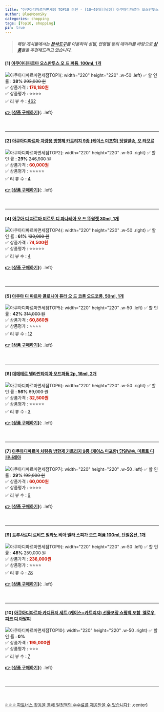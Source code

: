 ```yaml
---
title: "아쿠아디파르마면세점 TOP10 추천 - [10~40대][남성] 아쿠아디파르마 오스만투스 오 드 퍼퓸, 100ml, 1개"
author: BlueMoonSky
categories: shopping
tags: [Top10, shopping]
pin: true
---
```


> ##### 해당 게시물에서는 [**분석도구**](https://itemscout.io/)를 이용하여 **성별**, **연령별** 등의 데이터를 바탕으로 [**상품**](https://link.coupang.com/a/baae76)들을 추천해드리고 있습니다.

#### [1] [아쿠아디파르마 오스만투스 오 드 퍼퓸, 100ml, 1개](https://link.coupang.com/re/AFFSDP?lptag=AF5964186&subid=bluemoonsky6999&pageKey=7194337729&traceid=V0-153&itemId=18171171747&vendorItemId=85320536046)
![아쿠아디파르마면세점TOP1](https://thumbnail9.coupangcdn.com/thumbnails/remote/230x230ex/image/vendor_inventory/1245/d1175912e1283b8592ea2738c77a50f27469e748669ea10df154b76c4213.JPG){: width="220" height="220" .w-50 .left}
✅ 할 인 률 : **38%** ~~<del class="base-price"> 293,000  </del>원~~<br>
✅ 상품가격 : <span style="color:#cb1400"> **176,180원** </span><br>
✅ 상품평가 : ⭐⭐⭐⭐<br>
✅ 리 뷰 수 : [462](https://link.coupang.com/re/AFFSDP?lptag=AF5964186&subid=bluemoonsky6999&pageKey=7194337729&traceid=V0-153&itemId=18171171747&vendorItemId=85320536046)<br>
<br>
[**👉  [상품 구매하기]**](https://link.coupang.com/re/AFFSDP?lptag=AF5964186&subid=bluemoonsky6999&pageKey=7194337729&traceid=V0-153&itemId=18171171747&vendorItemId=85320536046){: .left}
<br>
<br>
<br>

***

#### [2] [아쿠아디파르마 차량용 방향제 카트리지 9종 (케이스 미포함) 당일발송, 오 라모르](https://link.coupang.com/re/AFFSDP?lptag=AF5964186&subid=bluemoonsky6999&pageKey=7546495902&traceid=V0-153&itemId=19850152412&vendorItemId=86951369006)
![아쿠아디파르마면세점TOP2](https://thumbnail10.coupangcdn.com/thumbnails/remote/230x230ex/image/vendor_inventory/c5a1/0168d9f4af920ce26364abe21aedc808267fe1bac82427a86b77a5f7c52f.jpg){: width="220" height="220" .w-50 .right}
✅ 할 인 률 : **29%** ~~<del class="base-price"> 246,900  </del>원~~<br>
✅ 상품가격 : <span style="color:#cb1400"> **60,000원** </span><br>
✅ 상품평가 : ⭐⭐⭐⭐⭐<br>
✅ 리 뷰 수 : [4](https://link.coupang.com/re/AFFSDP?lptag=AF5964186&subid=bluemoonsky6999&pageKey=7546495902&traceid=V0-153&itemId=19850152412&vendorItemId=86951369006)<br>
<br>
[**👉  [상품 구매하기]**](https://link.coupang.com/re/AFFSDP?lptag=AF5964186&subid=bluemoonsky6999&pageKey=7546495902&traceid=V0-153&itemId=19850152412&vendorItemId=86951369006){: .left}
<br>
<br>
<br>

***

#### [4] [아쿠아 디 파르마 미르토 디 파나레아 오 드 뚜왈렛 30ml, 1개](https://link.coupang.com/re/AFFSDP?lptag=AF5964186&subid=bluemoonsky6999&pageKey=226049492&traceid=V0-153&itemId=15597652234&vendorItemId=70269449243)
![아쿠아디파르마면세점TOP4](https://thumbnail9.coupangcdn.com/thumbnails/remote/230x230ex/image/vendor_inventory/369d/0207caf80705cea19e4ccd277f8c4d288ee5c55afa84e62d5381b312f021.jpg){: width="220" height="220" .w-50 .right}
✅ 할 인 률 : **61%** ~~<del class="base-price"> 130,000  </del>원~~<br>
✅ 상품가격 : <span style="color:#cb1400"> **74,500원** </span><br>
✅ 상품평가 : ⭐⭐⭐⭐⭐<br>
✅ 리 뷰 수 : [4](https://link.coupang.com/re/AFFSDP?lptag=AF5964186&subid=bluemoonsky6999&pageKey=226049492&traceid=V0-153&itemId=15597652234&vendorItemId=70269449243)<br>
<br>
[**👉  [상품 구매하기]**](https://link.coupang.com/re/AFFSDP?lptag=AF5964186&subid=bluemoonsky6999&pageKey=226049492&traceid=V0-153&itemId=15597652234&vendorItemId=70269449243){: .left}
<br>
<br>
<br>

***

#### [5] [아쿠아 디 파르마 콜로니아 퓨라 오 드 코롱 오드코롱, 50ml, 1개](https://link.coupang.com/re/AFFSDP?lptag=AF5964186&subid=bluemoonsky6999&pageKey=167033575&traceid=V0-153&itemId=14914262548&vendorItemId=85318894811)
![아쿠아디파르마면세점TOP5](https://thumbnail8.coupangcdn.com/thumbnails/remote/230x230ex/image/vendor_inventory/aa81/df95e7b49c5d2eba8433d321deac4dc4781ee08b95cfefe67af1ad2ce345.JPG){: width="220" height="220" .w-50 .left}
✅ 할 인 률 : **42%** ~~<del class="base-price"> 314,000  </del>원~~<br>
✅ 상품가격 : <span style="color:#cb1400"> **60,860원** </span><br>
✅ 상품평가 : ⭐⭐⭐⭐<br>
✅ 리 뷰 수 : [12](https://link.coupang.com/re/AFFSDP?lptag=AF5964186&subid=bluemoonsky6999&pageKey=167033575&traceid=V0-153&itemId=14914262548&vendorItemId=85318894811)<br>
<br>
[**👉  [상품 구매하기]**](https://link.coupang.com/re/AFFSDP?lptag=AF5964186&subid=bluemoonsky6999&pageKey=167033575&traceid=V0-153&itemId=14914262548&vendorItemId=85318894811){: .left}
<br>
<br>
<br>

***

#### [6] [데메테르 넬라판타지아 오드퍼퓸 2p, 16ml, 2개](https://link.coupang.com/re/AFFSDP?lptag=AF5964186&subid=bluemoonsky6999&pageKey=5625174545&traceid=V0-153&itemId=9131342432&vendorItemId=76417363816)
![아쿠아디파르마면세점TOP6](https://thumbnail10.coupangcdn.com/thumbnails/remote/230x230ex/image/rs_quotation_api/iesexsdb/d55a2aa4c65e4925995e6ddab6a63492.jpg){: width="220" height="220" .w-50 .right}
✅ 할 인 률 : **56%** ~~<del class="base-price"> 69,000  </del>원~~<br>
✅ 상품가격 : <span style="color:#cb1400"> **32,500원** </span><br>
✅ 상품평가 : ⭐⭐⭐⭐⭐<br>
✅ 리 뷰 수 : [3](https://link.coupang.com/re/AFFSDP?lptag=AF5964186&subid=bluemoonsky6999&pageKey=5625174545&traceid=V0-153&itemId=9131342432&vendorItemId=76417363816)<br>
<br>
[**👉  [상품 구매하기]**](https://link.coupang.com/re/AFFSDP?lptag=AF5964186&subid=bluemoonsky6999&pageKey=5625174545&traceid=V0-153&itemId=9131342432&vendorItemId=76417363816){: .left}
<br>
<br>
<br>

***

#### [7] [아쿠아디파르마 차량용 방향제 카트리지 9종 (케이스 미포함) 당일발송, 미르토 디 파나레아](https://link.coupang.com/re/AFFSDP?lptag=AF5964186&subid=bluemoonsky6999&pageKey=7546495902&traceid=V0-153&itemId=19850152425&vendorItemId=86951369078)
![아쿠아디파르마면세점TOP7](https://thumbnail10.coupangcdn.com/thumbnails/remote/230x230ex/image/vendor_inventory/c5a1/0168d9f4af920ce26364abe21aedc808267fe1bac82427a86b77a5f7c52f.jpg){: width="220" height="220" .w-50 .left}
✅ 할 인 률 : **29%** ~~<del class="base-price"> 192,000  </del>원~~<br>
✅ 상품가격 : <span style="color:#cb1400"> **60,000원** </span><br>
✅ 상품평가 : ⭐⭐⭐⭐<br>
✅ 리 뷰 수 : [9](https://link.coupang.com/re/AFFSDP?lptag=AF5964186&subid=bluemoonsky6999&pageKey=7546495902&traceid=V0-153&itemId=19850152425&vendorItemId=86951369078)<br>
<br>
[**👉  [상품 구매하기]**](https://link.coupang.com/re/AFFSDP?lptag=AF5964186&subid=bluemoonsky6999&pageKey=7546495902&traceid=V0-153&itemId=19850152425&vendorItemId=86951369078){: .left}
<br>
<br>
<br>

***

#### [9] [트루사르디 르비드 밀라노 비아 텔라 스피가 오드 퍼퓸 100ml, 단일옵션, 1개](https://link.coupang.com/re/AFFSDP?lptag=AF5964186&subid=bluemoonsky6999&pageKey=6538565482&traceid=V0-153&itemId=14547863387&vendorItemId=84477034729)
![아쿠아디파르마면세점TOP9](https://thumbnail10.coupangcdn.com/thumbnails/remote/230x230ex/image/vendor_inventory/c7e9/cb60e1af5267b2f00fb8a932304cc097455145bdfbb1e259a573af2e253b.jpg){: width="220" height="220" .w-50 .left}
✅ 할 인 률 : **48%** ~~<del class="base-price"> 259,000  </del>원~~<br>
✅ 상품가격 : <span style="color:#cb1400"> **238,000원** </span><br>
✅ 상품평가 : ⭐⭐⭐⭐<br>
✅ 리 뷰 수 : [78](https://link.coupang.com/re/AFFSDP?lptag=AF5964186&subid=bluemoonsky6999&pageKey=6538565482&traceid=V0-153&itemId=14547863387&vendorItemId=84477034729)<br>
<br>
[**👉  [상품 구매하기]**](https://link.coupang.com/re/AFFSDP?lptag=AF5964186&subid=bluemoonsky6999&pageKey=6538565482&traceid=V0-153&itemId=14547863387&vendorItemId=84477034729){: .left}
<br>
<br>
<br>

***

#### [10] [아쿠아디파르마 카디퓨저 세트 (케이스+카트리지) 선물포장 쇼핑백 포함, 옐로우, 피코 디 아말피](https://link.coupang.com/re/AFFSDP?lptag=AF5964186&subid=bluemoonsky6999&pageKey=6917448972&traceid=V0-153&itemId=16692357253&vendorItemId=87237646025)
![아쿠아디파르마면세점TOP10](https://thumbnail7.coupangcdn.com/thumbnails/remote/230x230ex/image/vendor_inventory/d138/ac4a66f09f297827753f16764e3247a9f566e1bb3628cb9343354853e540.jpg){: width="220" height="220" .w-50 .right}
✅ 할 인 률 : **0%** <br>
✅ 상품가격 : <span style="color:#cb1400"> **195,000원** </span><br>
✅ 상품평가 : ⭐⭐⭐<br>
✅ 리 뷰 수 : [7](https://link.coupang.com/re/AFFSDP?lptag=AF5964186&subid=bluemoonsky6999&pageKey=6917448972&traceid=V0-153&itemId=16692357253&vendorItemId=87237646025)<br>
<br>
[**👉  [상품 구매하기]**](https://link.coupang.com/re/AFFSDP?lptag=AF5964186&subid=bluemoonsky6999&pageKey=6917448972&traceid=V0-153&itemId=16692357253&vendorItemId=87237646025){: .left}
<br>
<br>
<br>

***
<br><br>[💦 💦 💦 파트너스 활동을 통해 일정액의 수수료를 제공받을 수 있습니다](https://link.coupang.com/a/baae76){: .center}